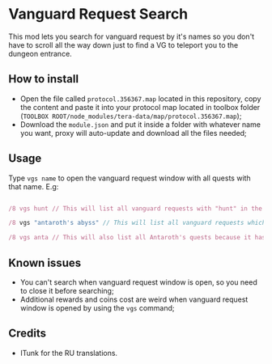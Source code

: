 # Vanguard Request Search

This mod lets you search for vanguard request by it's names so you don't have to scroll all the way down just to find a VG to teleport you to the dungeon entrance.

## How to install

 - Open the file called `protocol.356367.map` located in this repository, copy the content and paste it into your protocol map located in toolbox folder (`TOOLBOX ROOT/node_modules/tera-data/map/protocol.356367.map`);
 - Download the `module.json` and put it inside a folder with whatever name you want, proxy will auto-update and download all the files needed;

## Usage

Type `vgs name` to open the vanguard request window with all quests with that name.
E.g:
```javascript

/8 vgs hunt // This will list all vanguard requests with "hunt" in the name.

/8 vgs "antaroth's abyss" // This will list all vanguard requests which name matches "antaroth's abyss".

/8 vgs anta // This will also list all Antaroth's quests because it has "anta" in the name.
```

## Known issues

- You can't search when vanguard request window is open, so you need to close it before searching;
- Additional rewards and coins cost are weird when vanguard request window is opened by using the `vgs` command;

## Credits

- ITunk for the RU translations.